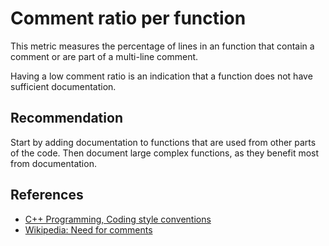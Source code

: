 # Comment ratio per function
This metric measures the percentage of lines in an function that contain a comment or are part of a multi-line comment.

Having a low comment ratio is an indication that a function does not have sufficient documentation.


## Recommendation
Start by adding documentation to functions that are used from other parts of the code. Then document large complex functions, as they benefit most from documentation.


## References
* [C++ Programming, Coding style conventions](http://en.wikibooks.org/wiki/C%2B%2B_Programming/Programming_Languages/C%2B%2B/Code/Style_Conventions#Comments)
* [Wikipedia: Need for comments](http://en.wikipedia.org/wiki/Comment_%28computer_programming%29#Need_for_comments)
